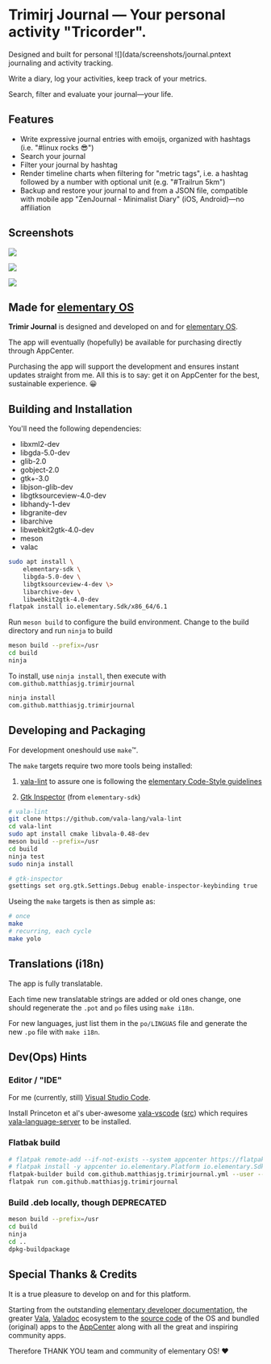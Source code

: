 # Trimirj Journal — Your personal activity "Tricorder".

Designed and built for personal 
![](data/screenshots/journal.pntext journaling and activity tracking.

Write a diary, log your activities, keep track of your metrics.

Search, filter and evaluate your journal—your life.

## Features

* Write expressive journal entries with emoijs, organized with hashtags (i.e. "#linux rocks 😎️")
* Search your journal
* Filter your journal by hashtag
* Render timeline charts when filtering for "metric tags", i.e. a hashtag followed by a number with optional unit (e.g. "#Trailrun 5km")
* Backup and restore your journal to and from a JSON file, compatible with mobile app "ZenJournal - Minimalist Diary" (iOS, Android)—no affiliation

## Screenshots

![](data/screenshots/welcome.png)

![](data/screenshots/journal.png)

![](data/screenshots/logchart.png)

## Made for [elementary OS](https://elementary.io/)

**Trimir Journal** is designed and developed on and for [elementary OS](https://elementary.io/).

The app will eventually (hopefully) be available for purchasing directly through AppCenter.

Purchasing the app will support the development and ensures instant updates straight from me. All this is to say: get it on AppCenter for the best, sustainable experience. 😀️

## Building and Installation

You'll need the following dependencies:

* libxml2-dev
* libgda-5.0-dev
* glib-2.0
* gobject-2.0
* gtk+-3.0
* libjson-glib-dev
* libgtksourceview-4.0-dev
* libhandy-1-dev
* libgranite-dev
* libarchive
* libwebkit2gtk-4.0-dev
* meson
* valac

```bash
sudo apt install \
    elementary-sdk \
    libgda-5.0-dev \
    libgtksourceview-4-dev \>
    libarchive-dev \
    libwebkit2gtk-4.0-dev
flatpak install io.elementary.Sdk/x86_64/6.1
```

Run `meson build` to configure the build environment. Change to the build directory and run `ninja` to build

```bash
meson build --prefix=/usr
cd build
ninja
```

To install, use `ninja install`, then execute with `com.github.matthiasjg.trimirjournal`

```bash
ninja install
com.github.matthiasjg.trimirjournal
```

## Developing and Packaging
>
For development oneshould use `make`™️.

The `make` targets require two more tools being installed:

1. [vala-lint](https://github.com/vala-lang/vala-lint) to assure one is following the [elementary Code-Style guidelines](https://elementary.io/docs/code/reference#code-style)

2. [Gtk Inspector](https://elementary.io/docs/code/os-dev#gtk-inspector) (from `elementary-sdk`)


```bash
# vala-lint
git clone https://github.com/vala-lang/vala-lint
cd vala-lint
sudo apt install cmake libvala-0.48-dev
meson build --prefix=/usr
cd build
ninja test
sudo ninja install

# gtk-inspector
gsettings set org.gtk.Settings.Debug enable-inspector-keybinding true
```

Useing the `make` targets is then as simple as:

```bash
# once
make
# recurring, each cycle
make yolo
```

## Translations (i18n)

The app is fully translatable.

Each time new translatable strings are added or old ones change, one should regenerate the `.pot` and `po` files using `make i18n`.

For new languages, just list them in the `po/LINGUAS` file and generate the new `.po` file with `make i18n`.

## Dev(Ops) Hints

### Editor / "IDE"

For me (currently, still) [Visual Studio Code](https://code.visualstudio.com/).

Install Princeton et al's uber-awesome [vala-vscode](https://marketplace.visualstudio.com/items?itemName=prince781.vala) ([src](https://github.com/Prince781/vala-vscode)) which requires [vala-language-server](https://github.com/Prince781/vala-language-server) to be installed.

### Flatbak build

```bash
# flatpak remote-add --if-not-exists --system appcenter https://flatpak.elementary.io/repo.flatpakrepo
# flatpak install -y appcenter io.elementary.Platform io.elementary.Sdk
flatpak-builder build com.github.matthiasjg.trimirjournal.yml --user --install --force-clean
flatpak run com.github.matthiasjg.trimirjournal
```

### Build .deb locally, though DEPRECATED

```bash
meson build --prefix=/usr
cd build
ninja
cd ..
dpkg-buildpackage
```

## Special Thanks & Credits

It is a true pleasure to develop on and for this platform.

Starting from the outstanding [elementary developer documentation](https://docs.elementary.io/develop/), the greater [Vala](https://wiki.gnome.org/Projects/Vala), [Valadoc](https://valadoc.org/) ecosystem to the [source code](https://github.com/elementary/) of the OS and bundled (original) apps to the [AppCenter](https://appcenter.elementary.io/) along with all the great and inspiring community apps.

Therefore THANK YOU team and community of elementary OS! ❤️
